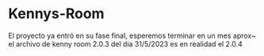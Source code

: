# Kennys-Room
El proyecto ya entró en su fase final, esperemos terminar en un mes aprox~
el archivo de kenny room 2.0.3 del dia 31/5/2023 es en realidad el 2.0.4

